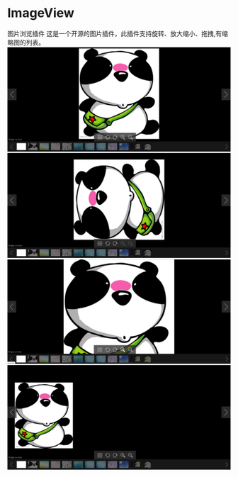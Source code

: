 # ImageView
图片浏览插件
这是一个开源的图片插件，此插件支持旋转、放大缩小、拖拽,有缩略图的列表。
![](./screenshot/1.png) ![](./screenshot/2.png "旋转") ![](./screenshot/3.png "放大") ![](./screenshot/4.png "拖拽")
